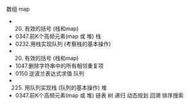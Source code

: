数组
map
- 20. 有效的括号 (栈和map)
- 0347.前K个高频元素(map 或 堆)
栈
- 0232.用栈实现队列 (考察栈的基本操作)
- 20. 有效的括号 (栈和map)
- 1047.删除字符串中的所有相邻重复项
- 0150.逆波兰表达式求值
队列
- 225. 用队列实现栈 (队列的基本操作)
堆
- 0347.前K个高频元素(map 或 堆)
链表
树
递归
动态规划
回溯
排序搜索